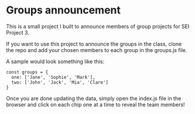 # Groups announcement

This is a small project I built to announce members of group projects for SEI Project 3. 

If you want to use this project to announce the groups in the class, clone the repo and add your chosen members to each group in the groups.js file. 

A sample would look something like this: 

```
const groups = {
  one: ['Jane', 'Sophie', 'Mark'],
  two: ['John', 'Jack', 'Mia', 'Clare']
}
```

Once you are done updating the data, simply open the index.js file in the browser and click on each chip one at a time to reveal the team members!
